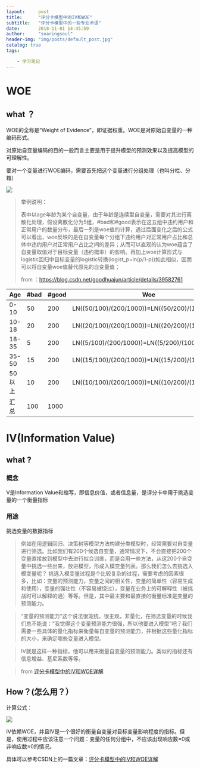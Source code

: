 ```yaml
---
layout:     post
title:      "评分卡模型中的IV和WOE"
subtitle:   "评分卡模型中的一些专业术语"
date:       2018-11-01 14:45:59
author:     "soaringsoul"
header-img: "img/posts/default_post.jpg"
catalog: true
tags:

    - 学习笔记
---
```

# WOE
## what ？
WOE的全称是“Weight of Evidence”，即证据权重。WOE是对原始自变量的一种编码形式。

对原始自变量编码的目的一般而言主要是用于提升模型的预测效果以及提高模型的可理解性。

要对一个变量进行WOE编码，需要首先把这个变量进行分组处理（也叫分栏、分箱）

![](https://img-blog.csdn.net/20160302153928222)

> 举例说明： 
>
> 表中以age年龄为某个自变量，由于年龄是连续型自变量，需要对其进行离散化处理，假设离散化分为5组，#bad和#good表示在这五组中违约用户和正常用户的数量分布，最后一列是woe值的计算，通过后面变化之后的公式可以看出，woe反映的是在自变量每个分组下违约用户对正常用户占比和总体中违约用户对正常用户占比之间的差异；从而可以直观的认为woe蕴含了自变量取值对于目标变量（违约概率）的影响。再加上woe计算形式与logistic回归中目标变量的logistic转换(logist_p=ln(p/1-p))如此相似，因而可以将自变量woe值替代原先的自变量值；
>
> from ：https://blog.csdn.net/goodhuajun/article/details/39582761 
>

| Age    | #bad | #good | Woe                                             |
| ------ | ---- | ----- | ----------------------------------------------- |
| 0-10   | 50   | 200   | LN((50/100)/(200/1000))=LN((50/200)/(100/1000)) |
| 10-18  | 20   | 200   | LN((20/100)/(200/1000))=LN((20/200)/(100/1000)) |
| 18-35  | 5    | 200   | LN((5/100)/(200/1000))=LN((5/200)/(100/1000))   |
| 35-50  | 15   | 200   | LN((15/100)/(200/1000))=LN((15/200)/(100/1000)) |
| 50以上 | 10   | 200   | LN((10/100)/(200/1000))=LN((10/200)/(100/1000)) |
| 汇总   | 100  | 1000  |                                                 |





# IV(Information Value)

## what ?
### 概念
V是Information Value和缩写，即信息价值，或者信息量，是评分卡中用于挑选变量的一个衡量指标

### 用途

挑选变量的数据指标

> 例如在用逻辑回归、决策树等模型方法构建分类模型时，经常需要对自变量进行筛选。比如我们有200个候选自变量，通常情况下，不会直接把200个变量直接放到模型中去进行拟合训练，而是会用一些方法，从这200个自变量中挑选一些出来，放进模型，形成入模变量列表。那么我们怎么去挑选入模变量呢？
> 挑选入模变量过程是个比较复杂的过程，需要考虑的因素很多，比如：变量的预测能力，变量之间的相关性，变量的简单性（容易生成和使用），变量的强壮性（不容易被绕过），变量在业务上的可解释性（被挑战时可以解释的通）等等。但是，其中最主要和最直接的衡量标准是变量的预测能力。

> “变量的预测能力”这个说法很笼统，很主观，非量化，在筛选变量的时候我们总不能说：“我觉得这个变量预测能力很强，所以他要进入模型”吧？我们需要一些具体的量化指标来衡量每自变量的预测能力，并根据这些量化指标的大小，来确定哪些变量进入模型。

> IV就是这样一种指标，他可以用来衡量自变量的预测能力。类似的指标还有信息增益、基尼系数等等。

> from [评分卡模型中的IV和WOE详解](https://blog.csdn.net/shenxiaoming77/article/details/78771698)

## How？(怎么用？）

计算公式：

![](https://img-blog.csdn.net/20160302154200676)



IV依赖WOE，并且IV是一个很好的衡量自变量对目标变量影响程度的指标。但是，使用过程中应该注意一个问题：变量的任何分组中，不应该出现响应数=0或非响应数=0的情况。

具体可以参考CSDN上的一篇文章：[评分卡模型中的IV和WOE详解](https://blog.csdn.net/shenxiaoming77/article/details/78771698)

